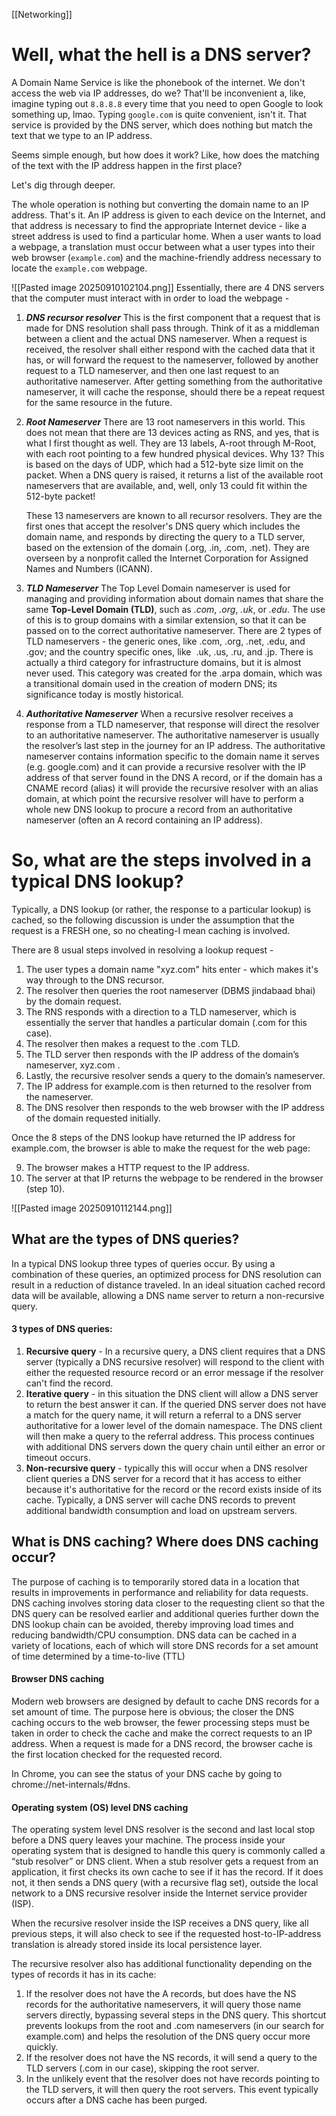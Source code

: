 [[Networking]]

# Well, what the hell is a DNS server? 
A Domain Name Service is like the phonebook of the internet. We don't access the web via IP addresses, do we? That'll be inconvenient a, like, imagine typing out `8.8.8.8` every time that you need to open Google to look something up, lmao. Typing `google.com` is quite convenient, isn't it. That service is provided by the DNS server, which does nothing but match the text that we type to an IP address. 

Seems simple enough, but how does it work? Like, how does the matching of the text with the IP address happen in the first place?

Let's dig through deeper. 

The whole operation is nothing but converting the domain name to an IP address. That's it. An IP address is given to each device on the Internet, and that address is necessary to find the appropriate Internet device - like a street address is used to find a particular home. When a user wants to load a webpage, a translation must occur between what a user types into their web browser (`example.com`) and the machine-friendly address necessary to locate the `example.com` webpage.

![[Pasted image 20250910102104.png]]
Essentially, there are 4 DNS servers that the computer must interact with in order to load the webpage - 
1. ***DNS recursor resolver***
   This is the first component that a request that is made for DNS resolution shall pass through. Think of it as a middleman between a client and the actual DNS nameserver. When a request is received, the resolver shall either respond with the cached data that it has, or will forward the request to the nameserver, followed by another request to a TLD nameserver, and then one last request to an authoritative nameserver. After getting something from the authoritative nameserver, it will cache the response, should there be a repeat request for the same resource in the future.  
2. ***Root Nameserver***
   There are 13 root nameservers in this world. This does not mean that there are 13 devices acting as RNS, and yes, that is what I first thought as well. They are 13 labels, A-root through M-Root, with each root pointing to a few hundred physical devices. Why 13? This is based on the days of UDP, which had a 512-byte size limit on the packet. When a DNS query is raised, it returns a list of the available root nameservers that are available, and, well, only 13 could fit within the 512-byte packet! 
   
   These 13 nameservers are known to all recursor resolvers. They are the first ones that accept the resolver's DNS query which includes the domain name, and responds by directing the query to a TLD server, based on the extension of the domain (.org, .in, .com, .net).  They are overseen by a nonprofit called the Internet Corporation for Assigned Names and Numbers (ICANN).
3. ***TLD Nameserver***
   The Top Level Domain nameserver is used for managing and providing information about domain names that share the same **Top-Level Domain (TLD)**, such as _.com_, _.org_, _.uk_, or _.edu_. The use of this is to group domains with a similar extension, so that it can be passed on to the correct authoritative nameserver. There are 2 types of TLD nameservers - the generic ones, like .com, .org, .net, .edu, and .gov; and the country specific ones, like  .uk, .us, .ru, and .jp. There is actually a third category for infrastructure domains, but it is almost never used. This category was created for the .arpa domain, which was a transitional domain used in the creation of modern DNS; its significance today is mostly historical.
4. ***Authoritative Nameserver***
   When a recursive resolver receives a response from a TLD nameserver, that response will direct the resolver to an authoritative nameserver. The authoritative nameserver is usually the resolver’s last step in the journey for an IP address. The authoritative nameserver contains information specific to the domain name it serves (e.g. google.com) and it can provide a recursive resolver with the IP address of that server found in the DNS A record, or if the domain has a CNAME record (alias) it will provide the recursive resolver with an alias domain, at which point the recursive resolver will have to perform a whole new DNS lookup to procure a record from an authoritative nameserver (often an A record containing an IP address). 

# So, what are the steps involved in a typical DNS lookup? 
Typically, a DNS lookup (or rather, the response to a particular lookup) is cached, so the following discussion is under the assumption that the request is a FRESH one, so no cheating-I mean caching is involved. 

There are 8 usual steps involved in resolving a lookup request - 
1. The user types a domain name "xyz.com" hits enter - which makes it's way through to the DNS recursor. 
2. The resolver then queries the root nameserver (DBMS jindabaad bhai) by the domain request.
3. The RNS responds with a direction to a TLD nameserver, which is essentially the server that handles a particular domain (.com for this case).
4. The resolver then makes a request to the .com TLD.
5. The TLD server then responds with the IP address of the domain’s nameserver, xyz.com .
6. Lastly, the recursive resolver sends a query to the domain’s nameserver.
7. The IP address for example.com is then returned to the resolver from the nameserver.
8. The DNS resolver then responds to the web browser with the IP address of the domain requested initially.

Once the 8 steps of the DNS lookup have returned the IP address for example.com, the browser is able to make the request for the web page:

9. The browser makes a HTTP request to the IP address.
10. The server at that IP returns the webpage to be rendered in the browser (step 10).

![[Pasted image 20250910112144.png]]

## What are the types of DNS queries?

In a typical DNS lookup three types of queries occur. By using a combination of these queries, an optimized process for DNS resolution can result in a reduction of distance traveled. In an ideal situation cached record data will be available, allowing a DNS name server to return a non-recursive query.

#### 3 types of DNS queries:

1. **Recursive query** - In a recursive query, a DNS client requires that a DNS server (typically a DNS recursive resolver) will respond to the client with either the requested resource record or an error message if the resolver can't find the record.
2. **Iterative query** - in this situation the DNS client will allow a DNS server to return the best answer it can. If the queried DNS server does not have a match for the query name, it will return a referral to a DNS server authoritative for a lower level of the domain namespace. The DNS client will then make a query to the referral address. This process continues with additional DNS servers down the query chain until either an error or timeout occurs.
3. **Non-recursive query** - typically this will occur when a DNS resolver client queries a DNS server for a record that it has access to either because it's authoritative for the record or the record exists inside of its cache. Typically, a DNS server will cache DNS records to prevent additional bandwidth consumption and load on upstream servers.

## What is DNS caching? Where does DNS caching occur?

The purpose of caching is to temporarily stored data in a location that results in improvements in performance and reliability for data requests. DNS caching involves storing data closer to the requesting client so that the DNS query can be resolved earlier and additional queries further down the DNS lookup chain can be avoided, thereby improving load times and reducing bandwidth/CPU consumption. DNS data can be cached in a variety of locations, each of which will store DNS records for a set amount of time determined by a time-to-live (TTL)

#### Browser DNS caching

Modern web browsers are designed by default to cache DNS records for a set amount of time. The purpose here is obvious; the closer the DNS caching occurs to the web browser, the fewer processing steps must be taken in order to check the cache and make the correct requests to an IP address. When a request is made for a DNS record, the browser cache is the first location checked for the requested record.

In Chrome, you can see the status of your DNS cache by going to chrome://net-internals/#dns.

#### Operating system (OS) level DNS caching

The operating system level DNS resolver is the second and last local stop before a DNS query leaves your machine. The process inside your operating system that is designed to handle this query is commonly called a “stub resolver” or DNS client. When a stub resolver gets a request from an application, it first checks its own cache to see if it has the record. If it does not, it then sends a DNS query (with a recursive flag set), outside the local network to a DNS recursive resolver inside the Internet service provider (ISP).

When the recursive resolver inside the ISP receives a DNS query, like all previous steps, it will also check to see if the requested host-to-IP-address translation is already stored inside its local persistence layer.

The recursive resolver also has additional functionality depending on the types of records it has in its cache:

1. If the resolver does not have the A records, but does have the NS records for the authoritative nameservers, it will query those name servers directly, bypassing several steps in the DNS query. This shortcut prevents lookups from the root and .com nameservers (in our search for example.com) and helps the resolution of the DNS query occur more quickly.
2. If the resolver does not have the NS records, it will send a query to the TLD servers (.com in our case), skipping the root server.
3. In the unlikely event that the resolver does not have records pointing to the TLD servers, it will then query the root servers. This event typically occurs after a DNS cache has been purged.